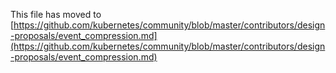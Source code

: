 This file has moved to [https://github.com/kubernetes/community/blob/master/contributors/design-proposals/event_compression.md](https://github.com/kubernetes/community/blob/master/contributors/design-proposals/event_compression.md)
